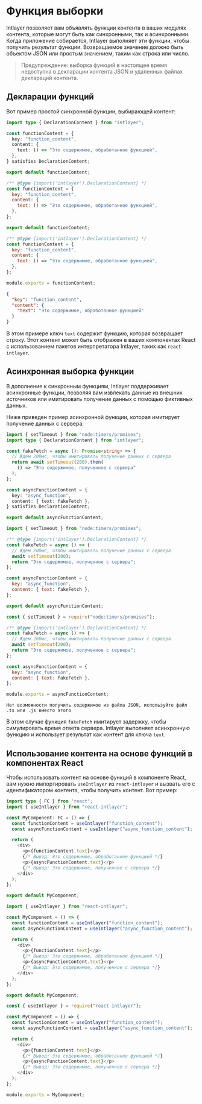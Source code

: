 # Функция выборки

Intlayer позволяет вам объявлять функции контента в ваших модулях контента, которые могут быть как синхронными, так и асинхронными. Когда приложение собирается, Intlayer выполняет эти функции, чтобы получить результат функции. Возвращаемое значение должно быть объектом JSON или простым значением, таким как строка или число.

> Предупреждение: выборка функций в настоящее время недоступна в декларации контента JSON и удаленных файлах деклараций контента.

## Декларации функций

Вот пример простой синхронной функции, выбирающей контент:

```typescript fileName="**/*.content.ts" contentDeclarationFormat="typescript"
import type { DeclarationContent } from "intlayer";

const functionContent = {
  key: "function_content",
  content: {
    text: () => "Это содержимое, обработанное функцией",
  },
} satisfies DeclarationContent;

export default functionContent;
```

```javascript fileName="**/*.content.mjs" contentDeclarationFormat="esm"
/** @type {import('intlayer').DeclarationContent} */
const functionContent = {
  key: "function_content",
  content: {
    text: () => "Это содержимое, обработанное функцией",
  },
};

export default functionContent;
```

```javascript fileName="**/*.content.cjs" contentDeclarationFormat="commonjs"
/** @type {import('intlayer').DeclarationContent} */
const functionContent = {
  key: "function_content",
  content: {
    text: () => "Это содержимое, обработанное функцией",
  },
};

module.exports = functionContent;
```

```json fileName="**/*.content.json" contentDeclarationFormat="json"
{
  "key": "function_content",
  "content": {
    "text": "Это содержимое, обработанное функцией"
  }
}
```

В этом примере ключ `text` содержит функцию, которая возвращает строку. Этот контент может быть отображен в ваших компонентах React с использованием пакетов интерпретатора Intlayer, таких как `react-intlayer`.

## Асинхронная выборка функции

В дополнение к синхронным функциям, Intlayer поддерживает асинхронные функции, позволяя вам извлекать данные из внешних источников или имитировать получение данных с помощью фиктивных данных.

Ниже приведен пример асинхронной функции, которая имитирует получение данных с сервера:

```typescript fileName="**/*.content.ts" contentDeclarationFormat="typescript"
import { setTimeout } from "node:timers/promises";
import type { DeclarationContent } from "intlayer";

const fakeFetch = async (): Promise<string> => {
  // Ждем 200мс, чтобы имитировать получение данных с сервера
  return await setTimeout(200).then(
    () => "Это содержимое, полученное с сервера"
  );
};

const asyncFunctionContent = {
  key: "async_function",
  content: { text: fakeFetch },
} satisfies DeclarationContent;

export default asyncFunctionContent;
```

```javascript fileName="**/*.content.mjs" contentDeclarationFormat="esm"
import { setTimeout } from "node:timers/promises";

/** @type {import('intlayer').DeclarationContent} */
const fakeFetch = async () => {
  // Ждем 200мс, чтобы имитировать получение данных с сервера
  await setTimeout(200);
  return "Это содержимое, полученное с сервера";
};

const asyncFunctionContent = {
  key: "async_function",
  content: { text: fakeFetch },
};

export default asyncFunctionContent;
```

```javascript fileName="**/*.content.cjs" contentDeclarationFormat="commonjs"
const { setTimeout } = require("node:timers/promises");

/** @type {import('intlayer').DeclarationContent} */
const fakeFetch = async () => {
  // Ждем 200мс, чтобы имитировать получение данных с сервера
  await setTimeout(200);
  return "Это содержимое, полученное с сервера";
};

const asyncFunctionContent = {
  key: "async_function",
  content: { text: fakeFetch },
};

module.exports = asyncFunctionContent;
```

```plaintext fileName="**/*.content.json" contentDeclarationFormat="json"
Нет возможности получить содержимое из файла JSON, используйте файл .ts или .js вместо этого
```

В этом случае функция `fakeFetch` имитирует задержку, чтобы симулировать время ответа сервера. Intlayer выполняет асинхронную функцию и использует результат как контент для ключа `text`.

## Использование контента на основе функций в компонентах React

Чтобы использовать контент на основе функций в компоненте React, вам нужно импортировать `useIntlayer` из `react-intlayer` и вызвать его с идентификатором контента, чтобы получить контент. Вот пример:

```typescript fileName="**/*.jsx" codeFormat="typescript"
import type { FC } from "react";
import { useIntlayer } from "react-intlayer";

const MyComponent: FC = () => {
  const functionContent = useIntlayer("function_content");
  const asyncFunctionContent = useIntlayer("async_function_content");

  return (
    <div>
      <p>{functionContent.text}</p>
      {/* Вывод: Это содержимое, обработанное функцией */}
      <p>{asyncFunctionContent.text}</p>
      {/* Вывод: Это содержимое, полученное с сервера */}
    </div>
  );
};

export default MyComponent;
```

```javascript fileName="**/*.mjx" codeFormat="esm"
import { useIntlayer } from "react-intlayer";

const MyComponent = () => {
  const functionContent = useIntlayer("function_content");
  const asyncFunctionContent = useIntlayer("async_function_content");

  return (
    <div>
      <p>{functionContent.text}</p>
      {/* Вывод: Это содержимое, обработанное функцией */}
      <p>{asyncFunctionContent.text}</p>
      {/* Вывод: Это содержимое, полученное с сервера */}
    </div>
  );
};

export default MyComponent;
```

```javascript fileName="**/*.cjs" codeFormat="commonjs"
const { useIntlayer } = require("react-intlayer");

const MyComponent = () => {
  const functionContent = useIntlayer("function_content");
  const asyncFunctionContent = useIntlayer("async_function_content");

  return (
    <div>
      <p>{functionContent.text}</p>
      {/* Вывод: Это содержимое, обработанное функцией */}
      <p>{asyncFunctionContent.text}</p>
      {/* Вывод: Это содержимое, полученное с сервера */}
    </div>
  );
};

module.exports = MyComponent;
```

